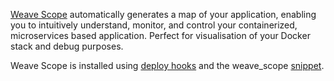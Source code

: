 <!-- post: -->


[Weave Scope](https://www.weave.works/products/weave-scope/) automatically generates a map of your application, enabling you to intuitively understand, monitor, and control your containerized, microservices based application. Perfect for visualisation of your Docker stack and debug purposes.

Weave Scope is installed using [deploy hooks](http://help.cloud66.com/deployment/deploy-hooks) and the weave_scope [snippet](https://github.com/cloud66/snippets/blob/master/cloud66/weave_scope).

